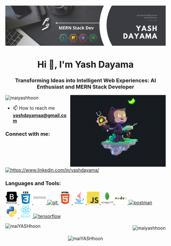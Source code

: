 ![logo](https://github.com/maiYASHhoon/maiYASHhoon/blob/main/Yash%20Dayama.png)
<h1 align="center">Hi 👋, I'm Yash Dayama</h1>
<h3 align="center">Transforming Ideas into Intelligent Web Experiences: AI Enthusiast and MERN Stack Developer</h3>
 <img align="right" alt="coding" src="https://github.com/maiYASHhoon/maiYASHhoon/blob/main/img.gif" width="300" >
          
     

<p align="left"> <img src="https://komarev.com/ghpvc/?username=maiyashhoon&label=Profile%20views&color=0e75b6&style=flat" alt="maiyashhoon" /> </p>

- 📫 How to reach me **yashdayamaa@gmail.com**
<h3 align="left">Connect with me:</h3>
<p align="left">
<a href="https://www.linkedin.com/in/yashdayama/" target="blank"><img align="center" src="https://raw.githubusercontent.com/rahuldkjain/github-profile-readme-generator/master/src/images/icons/Social/linked-in-alt.svg" alt="https://www.linkedin.com/in/yashdayama/" height="30" width="40" /></a>
</p>

<p align="left">
</p>

<h3 align="left">Languages and Tools:</h3>
<p align="left"> <a href="https://getbootstrap.com" target="_blank" rel="noreferrer"> <img src="https://raw.githubusercontent.com/devicons/devicon/master/icons/bootstrap/bootstrap-plain-wordmark.svg" alt="bootstrap" width="40" height="40"/> </a> <a href="https://www.w3schools.com/css/" target="_blank" rel="noreferrer"> <img src="https://raw.githubusercontent.com/devicons/devicon/master/icons/css3/css3-original-wordmark.svg" alt="css3" width="40" height="40"/> </a> <a href="https://expressjs.com" target="_blank" rel="noreferrer"> <img src="https://raw.githubusercontent.com/devicons/devicon/master/icons/express/express-original-wordmark.svg" alt="express" width="40" height="40"/> </a> <a href="https://git-scm.com/" target="_blank" rel="noreferrer"> <img src="https://www.vectorlogo.zone/logos/git-scm/git-scm-icon.svg" alt="git" width="40" height="40"/> </a> <a href="https://www.w3.org/html/" target="_blank" rel="noreferrer"> <img src="https://raw.githubusercontent.com/devicons/devicon/master/icons/html5/html5-original-wordmark.svg" alt="html5" width="40" height="40"/> </a> <a href="https://www.java.com" target="_blank" rel="noreferrer"> <img src="https://raw.githubusercontent.com/devicons/devicon/master/icons/java/java-original.svg" alt="java" width="40" height="40"/> </a> <a href="https://developer.mozilla.org/en-US/docs/Web/JavaScript" target="_blank" rel="noreferrer"> <img src="https://raw.githubusercontent.com/devicons/devicon/master/icons/javascript/javascript-original.svg" alt="javascript" width="40" height="40"/> </a> <a href="https://www.mongodb.com/" target="_blank" rel="noreferrer"> <img src="https://raw.githubusercontent.com/devicons/devicon/master/icons/mongodb/mongodb-original-wordmark.svg" alt="mongodb" width="40" height="40"/> </a> <a href="https://nodejs.org" target="_blank" rel="noreferrer"> <img src="https://raw.githubusercontent.com/devicons/devicon/master/icons/nodejs/nodejs-original-wordmark.svg" alt="nodejs" width="40" height="40"/> </a> <a href="https://postman.com" target="_blank" rel="noreferrer"> <img src="https://www.vectorlogo.zone/logos/getpostman/getpostman-icon.svg" alt="postman" width="40" height="40"/> </a> <a href="https://www.python.org" target="_blank" rel="noreferrer"> <img src="https://raw.githubusercontent.com/devicons/devicon/master/icons/python/python-original.svg" alt="python" width="40" height="40"/> </a> <a href="https://reactjs.org/" target="_blank" rel="noreferrer"> <img src="https://raw.githubusercontent.com/devicons/devicon/master/icons/react/react-original-wordmark.svg" alt="react" width="40" height="40"/> </a> <a href="https://www.tensorflow.org" target="_blank" rel="noreferrer"> <img src="https://www.vectorlogo.zone/logos/tensorflow/tensorflow-icon.svg" alt="tensorflow" width="40" height="40"/> </a> </p>

<div style="margin-bottom: 20px;">
  <p><img align="left" src="https://github-readme-stats-sigma-five.vercel.app/api/top-langs?username=maiYASHhoon&show_icons=true&locale=en&layout=compact" alt="maiYASHhoon" /></p>
</div>

<div style="margin-bottom: 20px;">
  <p><img align="right" rel="noopener noreferrer nofollow" src="https://github-readme-stats-sigma-five.vercel.app/api?username=maiYASHhoon&show_icons=true&locale=en" alt="maiyashhoon" /></p>
</div>

<div style="margin-bottom: 20px;">
  <p align="center">&nbsp;</p>
  <p align="center">
    <img align="center" src="https://github-readme-streak-stats.herokuapp.com/?user=maiYASHhoon&" alt="maiYASHhoon" />
  </p>
</div>



